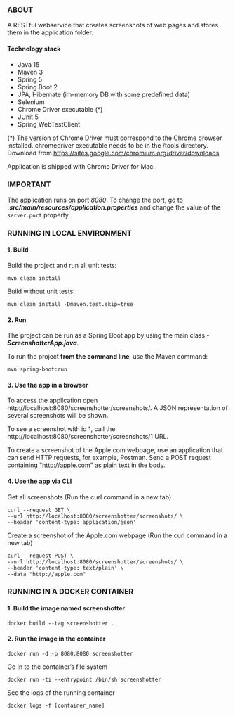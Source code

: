 ### ABOUT
A RESTful webservice that creates screenshots of web pages and stores them in the application folder.

#### Technology stack

- Java 15
- Maven 3
- Spring 5
- Spring Boot 2
- JPA, Hibernate (im-memory DB with some predefined data)
- Selenium
- Chrome Driver executable (*)
- JUnit 5
- Spring WebTestClient

(*) The version of Chrome Driver must correspond to the Chrome browser installed.
chromedriver executable needs to be in the /tools directory.
Download from https://sites.google.com/chromium.org/driver/downloads.

Application is shipped with Chrome Driver for Mac.

### IMPORTANT

The application runs on port *8080*.
To change the port, go to _**.src/main/resources/application.properties**_ and change the value of the ```server.port``` property.


### RUNNING IN LOCAL ENVIRONMENT

#### 1. Build

Build the project and run all unit tests:
```
mvn clean install
```

Build without unit tests:
```
mvn clean install -Dmaven.test.skip=true
```

#### 2. Run

The project can be run as a Spring Boot app by using the main class - _**ScreenshotterApp.java**_.

To run the project **from the command line**, use the Maven command:
```
mvn spring-boot:run
```

#### 3. Use the app in a browser

To access the application open http://localhost:8080/screenshotter/screenshots/. A JSON representation of several screenshots will be shown.
    
To see a screenshot with id 1, call the http://localhost:8080/screenshotter/screenshots/1 URL.

To create a screenshot of the Apple.com webpage, use an application that can send HTTP requests, for example, Postman.
Send a POST request containing "http://apple.com" as plain text in the body. 

#### 4. Use the app via CLI

Get all screenshots (Run the curl command in a new tab)
```
curl --request GET \
--url http://localhost:8080/screenshotter/screenshots/ \
--header 'content-type: application/json'
```

Create a screenshot of the Apple.com webpage (Run the curl command in a new tab)
```
curl --request POST \
--url http://localhost:8080/screenshotter/screenshots/ \
--header 'content-type: text/plain' \
--data "http://apple.com"
```

### RUNNING IN A DOCKER CONTAINER

#### 1. Build the image named screenshotter
```
docker build --tag screenshotter .
```

#### 2. Run the image in the container
```
docker run -d -p 8080:8080 screenshotter
```

Go in to the container’s file system
```
docker run -ti --entrypoint /bin/sh screenshotter
```

See the logs of the running container
```
docker logs -f [container_name]
```
